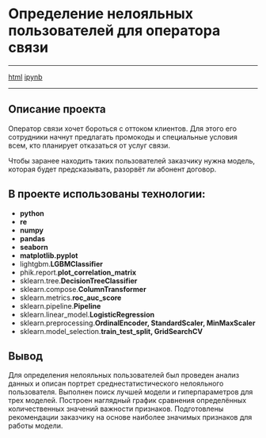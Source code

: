# Определение нелояльных пользователей для оператора связи
***
[html](https://github.com/Xellos-00/Portfolio/blob/main/Определение%20нелояльных%20клиентов/p_15.html) [ipynb](https://github.com/Xellos-00/Portfolio/blob/main/Определение%20нелояльных%20клиентов/p_15.ipynb)
***
## Описание проекта

Оператор связи хочет бороться с оттоком клиентов. Для этого его сотрудники начнут предлагать промокоды и специальные условия всем, кто планирует отказаться от услуг связи.

Чтобы заранее находить таких пользователей заказчику нужна модель, которая будет предсказывать, разорвёт ли абонент договор.

## В проекте использованы технологии:

- **python**
- **re**
- **numpy**
- **pandas**
- **seaborn**
- **matplotlib.pyplot**
- lightgbm.**LGBMClassifier**
- phik.report.**plot_correlation_matrix**
- sklearn.tree.**DecisionTreeClassifier**
- sklearn.compose.**ColumnTransformer**
- sklearn.metrics.**roc_auc_score**
- sklearn.pipeline.**Pipeline**
- sklearn.linear_model.**LogisticRegression**
- sklearn.preprocessing.**OrdinalEncoder, StandardScaler, MinMaxScaler**
- sklearn.model_selection.**train_test_split, GridSearchCV**

## Вывод

Для определения нелояльных пользователей был проведен анализ данных и описан портрет среднестатистического нелояльного пользователя. Выполнен поиск лучшей модели и гиперпараметров для трех моделей. Построен наглядный график сравнения определённых количественных значений важности признаков. Подготовлены рекомендации заказчику на основе наиболее значимых признаков для работы модели.
